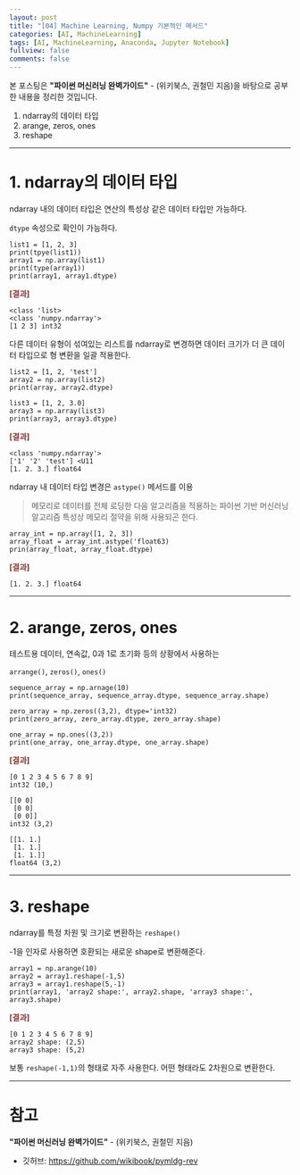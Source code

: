 ```yaml
---
layout: post
title: "[04] Machine Learning, Numpy 기본적인 메서드"
categories: [AI, MachineLearning]
tags: [AI, MachineLearning, Anaconda, Jupyter Notebook]
fullview: false
comments: false
---
```


본 포스팅은 **"파이썬 머신러닝 완벽가이드"** - (위키북스, 권철민 지음)을 바탕으로 공부한 내용을 정리한 것입니다.

1. ndarray의 데이터 타입
2. arange, zeros, ones
3. reshape

---

# 1. ndarray의 데이터 타입

ndarray 내의 데이터 타입은 연산의 특성상 같은 데이터 타입만 가능하다.

`dtype` 속성으로 확인이 가능하다.

```
list1 = [1, 2, 3]
print(tpye(list1))
array1 = np.array(list1)
print(type(array1))
print(array1, array1.dtype)
```

**<span style="color:#8E3131">[결과]</span>**

```
<class 'list>
<class 'numpy.ndarray'>
[1 2 3] int32
```

다른 데이터 유형이 섞여있는 리스트를 ndarray로 변경하면 데이터 크기가 더 큰 데이터 타입으로 형 변환을 일괄 적용한다.

```
list2 = [1, 2, 'test']
array2 = np.array(list2)
print(array, array2.dtype)

list3 = [1, 2, 3.0]
array3 = np.array(list3)
print(array3, array3.dtype)
```

**<span style="color:#8E3131">[결과]</span>**

```
<class 'numpy.ndarray'>
['1' '2' 'test'] <U11
[1. 2. 3.] float64
```

ndarray 내 데이터 타입 변경은 `astype()` 메서드를 이용

> 메모리로 데이터를 전체 로딩한 다음 알고리즘을 적용하는 파이썬 기반 머신러닝 알고리즘 특성상
> 메모리 절약을 위해 사용되곤 한다.

```
array_int = np.array([1, 2, 3])
array_float = array_int.astype('float63)
prin(array_float, array_float.dtype)
```

**<span style="color:#8E3131">[결과]</span>**

```
[1. 2. 3.] float64
```

---

# 2. arange, zeros, ones

테스트용 데이터, 연속값, 0과 1로 초기화 등의 상황에서 사용하는

`arrange()`, `zeros()`, `ones()`

```
sequence_array = np.arnage(10)
print(sequence_array, sequence_array.dtype, sequence_array.shape)

zero_array = np.zeros((3,2), dtype='int32)
print(zero_array, zero_array.dtype, zero_array.shape)

one_array = np.ones((3,2))
print(one_array, one_array.dtype, one_array.shape)
```

**<span style="color:#8E3131">[결과]</span>**

```
[0 1 2 3 4 5 6 7 8 9]
int32 (10,)

[[0 0]
 [0 0]
 [0 0]]
int32 (3,2)

[[1. 1.]
 [1. 1.]
 [1. 1.]]
float64 (3,2)
```

---

# 3. reshape

ndarray를 특정 차원 및 크기로 변환하는 `reshape()`

-1을 인자로 사용하면 호환되는 새로운 shape로 변환해준다.

```
array1 = np.arange(10)
array2 = array1.reshape(-1,5)
array3 = array1.reshape(5,-1)
print(array1, 'array2 shape:', array2.shape, 'array3 shape:', array3.shape)
```

**<span style="color:#8E3131">[결과]</span>**

```
[0 1 2 3 4 5 6 7 8 9]
array2 shape: (2,5)
array3 shape: (5,2)
```

보통 `reshape(-1,1)`의 형태로 자주 사용한다. 어떤 형태라도 2차원으로 변환한다.

---

# 참고

**"파이썬 머신러닝 완벽가이드"** - (위키북스, 권철민 지음)

- 깃허브: <https://github.com/wikibook/pymldg-rev>